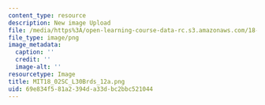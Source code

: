 ```yaml
---
content_type: resource
description: New image Upload
file: /media/https%3A/open-learning-course-data-rc.s3.amazonaws.com/18-02sc-multivariable-calculus-fall-2010/69e834f581a2394da33dbc2bbc521044_MIT18_02SC_L30Brds_12a.png
file_type: image/png
image_metadata:
  caption: ''
  credit: ''
  image-alt: ''
resourcetype: Image
title: MIT18_02SC_L30Brds_12a.png
uid: 69e834f5-81a2-394d-a33d-bc2bbc521044
---
```

